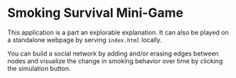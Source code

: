 # Smoking Survival Mini-Game

This application is a part an explorable explanation. It can also be played on a standalone webpage by serving `index.html` locally.

You can build a social network by adding and/or erasing edges between nodes and visualize the change in smoking behavior over time by clicking the simulation button.
